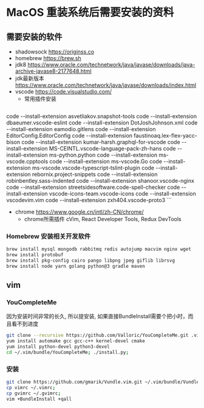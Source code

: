 # MacOS 重装系统后需要安装的资料
## 需要安装的软件
* shadowsock https://originss.co
* homebrew https://brew.sh
* jdk8 https://www.oracle.com/technetwork/java/javase/downloads/java-archive-javase8-2177648.html
* jdk最新版本 https://www.oracle.com/technetwork/java/javase/downloads/index.html
* vscode https://code.visualstudio.com/
    * 常用插件安装
    ```bash
code --install-extension asvetliakov.snapshot-tools
code --install-extension dbaeumer.vscode-eslint
code --install-extension DotJoshJohnson.xml
code --install-extension eamodio.gitlens
code --install-extension EditorConfig.EditorConfig
code --install-extension faustinoaq.lex-flex-yacc-bison
code --install-extension kumar-harsh.graphql-for-vscode
code --install-extension MS-CEINTL.vscode-language-pack-zh-hans
code --install-extension ms-python.python
code --install-extension ms-vscode.cpptools
code --install-extension ms-vscode.Go
code --install-extension ms-vscode.vscode-typescript-tslint-plugin
code --install-extension rebornix.project-snippets
code --install-extension robinbentley.sass-indented
code --install-extension shanoor.vscode-nginx
code --install-extension streetsidesoftware.code-spell-checker
code --install-extension vscode-icons-team.vscode-icons
code --install-extension vscodevim.vim
code --install-extension zxh404.vscode-proto3
    ```
* chrome https://www.google.cn/intl/zh-CN/chrome/
  * chrome所需插件 cVim, React Developer Tools, Redux DevTools

### Homebrew 安装相关开发软件
```bash
brew install mysql mongodb rabbitmq redis autojump macvim nginx wget
brew install protobuf
brew install pkg-config cairo pango libpng jpeg giflib librsvg
brew install node yarn golang python@3 gradle maven
```

## vim
### YouCompleteMe
因为安装时间非常的长久, 所以提安装, 如果直接BundleInstall需要个把小时，而且看不到进度
```bash
git clone --recursive https://github.com/Valloric/YouCompleteMe.git .vim/bundle/YouCompleteMe
yum install automake gcc gcc-c++ kernel-devel cmake
yum install python-devel python3-devel
cd ~/.vim/bundle/YouCompleteMe; ./install.py;
```
### 安装
```bash
git clone https://github.com/gmarik/Vundle.vim.git ~/.vim/bundle/Vundle.vim;
cp vimrc ~/.vimrc;
cp gvimrc ~/.gvimrc;
vim +BundleInstall +qall
```

